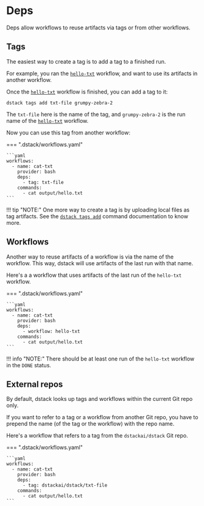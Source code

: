 # Deps

Deps allow workflows to reuse artifacts via tags or from other workflows.

## Tags

The easiest way to create a tag is to add a tag to a finished run. 

For example, you ran the [`hello-txt`](artifacts.md) workflow, and want to use its artifacts in another workflow.

Once the [`hello-txt`](artifacts.md) workflow is finished, you can add a tag to it:

```shell
dstack tags add txt-file grumpy-zebra-2
```

The `txt-file` here is the name of the tag, and `grumpy-zebra-2` is the run name of the [`hello-txt`](artifacts.md) workflow. 

Now you can use this tag from another workflow:

=== ".dstack/workflows.yaml"

    ```yaml
    workflows:
      - name: cat-txt
        provider: bash
        deps:
          - tag: txt-file
        commands:
          - cat output/hello.txt
    ```

!!! tip "NOTE:"
    One more way to create a tag is by uploading local files as tag artifacts. 
    See the [`dstack tags add`](../reference/cli/tags.md#tags-add) command documentation to know more.

## Workflows

Another way to reuse artifacts of a workflow is via the name of the workflow.
This way, dstack will use artifacts of the last run with that name.

Here's a a workflow that uses artifacts of the last run of the `hello-txt` workflow.

=== ".dstack/workflows.yaml"

    ```yaml
    workflows:
      - name: cat-txt
        provider: bash
        deps:
          - workflow: hello-txt
        commands:
          - cat output/hello.txt
    ```

!!! info "NOTE:"
    There should be at least one run of the `hello-txt` workflow in the `DONE` status.

## External repos

By default, dstack looks up tags and workflows within the current Git repo only.

If you want to refer to a tag or a workflow from another Git repo, 
you have to prepend the name (of the tag or the workflow) with the repo name.

Here's a workflow that refers to a tag from the `dstackai/dstack` Git repo.

=== ".dstack/workflows.yaml"

    ```yaml
    workflows:
      - name: cat-txt
        provider: bash
        deps:
          - tag: dstackai/dstack/txt-file
        commands:
          - cat output/hello.txt
    ```
